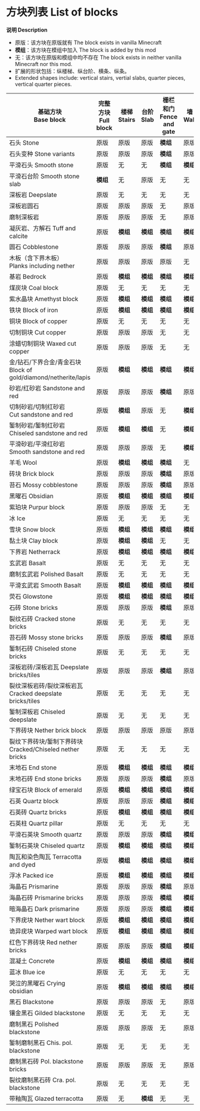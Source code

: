# 方块列表 List of blocks

**说明 Description**

- 原版：该方块在原版就有 The block exists in vanilla Minecraft
- **模组**：该方块在模组中加入 The block is added by this mod
- 无：该方块在原版和模组中均不存在 The block exists in neither vanilla Minecraft nor this mod.
- 扩展的形状包括：纵楼梯、纵台阶、横条、纵条。
- Extended shapes include: vertical stairs, vertial slabs, quarter pieces, vertical quarter pieces.

| 基础方块<br>Base block | 完整方块<br>Full block | 楼梯<br>Stairs | 台阶<br>Slab |栅栏和门<br>Fence and gate| 墙<br>Wall | 按钮<br>Button | 压力板<br>Pressure plate | 扩展形状<br>Extended shape |
|----------------------|-----|-----|------|-----|-----|-----|--------|-----|
| 石头 Stone | 原版 | 原版 | 原版 | **模组** | 原版 | 原版 | 原版 | **模组** |
| 石头变种 Stone variants | 原版 | 原版 | 原版 | **模组** | 原版 | **模组** | **模组** | **模组**
| 平滑石头 Smooth stone | 原版 | 无 | 无 | **模组** | **模组** | **模组** | **模组** | 无
| 平滑石台阶 Smooth stone slab | **模组** | 无 | 原版 | 无 | 无 | 无 | 无 | 无
| 深板岩 Deepslate | 原版 | 无 | 无 | 无 | 无 | 无 | 无 | 无
| 深板岩圆石 | 原版 | 原版 | 原版 | 无 | 原版 | 无 | 无 | **模组**
| 磨制深板岩 | 原版 | 原版 | 原版 | 无 | 原版 | 无 | 无 | **模组**
| 凝灰岩、方解石 Tuff and calcite | 原版 | **模组** | **模组** | **模组** | **模组** | **模组** | **模组** | **模组**
| 圆石 Cobblestone | 原版 | 原版 | 原版 | **模组** | 原版 | 无 | 无 | **模组**
| 木板（含下界木板）<br>Planks including nether | 原版 | 原版 | 原版 | 原版 | 无 | **模组** | **模组** | **模组**
| 基岩 Bedrock | 原版 | **模组** | **模组** | **模组** | **模组** | **模组**|**模组**| **模组**
| 煤炭块 Coal block | 原版 | 无 | 无 | 无 | 无 | 无 | 无 | 无
| 紫水晶块 Amethyst block | 原版 | **模组** | **模组** | **模组** | **模组** | 无 | 无 |  **模组**
| 铁块 Block of iron | 原版 | **模组** | **模组** | **模组** | **模组** | 无 | 无 | **模组**
| 铜块 Block of copper | 原版 | 无 | 无 | 无 | 无 | 无 | 无 | 无
| 切制铜块 Cut copper | 原版 | 原版 | 原版 | 无 | 无 | 无 | 无 | 无
| 涂蜡切制铜块 Waxed cut copper | 原版 | 原版 | 原版 | 无 | 无 | 无 | 无 | 无
| 金/钻石/下界合金/青金石块<br>Block of gold/diamond/netherite/lapis | 原版 | **模组** | **模组** | **模组** | **模组** | 无 | 无 | **模组**
| 砂岩/红砂岩 Sandstone and red | 原版 | 原版 | 原版 | **模组** | 原版 | 无 | 无 | **模组**
| 切制砂岩/切制红砂岩<br>Cut sandstone and red | 原版 | **模组** | 原版 | 无 | **模组** | 无 | 无 | **模组**
| 錾制砂岩/錾制红砂岩<br>Chiseled sandstone and red | 原版 | **模组** | **模组** | 无 | **模组** | 无|无 | **模组**
| 平滑砂岩/平滑红砂岩<br>Smooth sandstone and red | 原版 | 原版 | 原版 | 无 | **模组** | **模组** | **模组** | **模组**
| 羊毛 Wool | 原版 | **模组** | **模组** | **模组** | 无 | **模组** | **模组** | **模组**
| 砖块 Brick block | 原版 | 原版 | 原版 | **模组** | 原版 | 无 | 无 | **模组**
| 苔石 Mossy cobblestone | 原版 | 原版 | 原版 | **模组** | 原版 | 无 | 无 | **模组**
| 黑曜石 Obsidian | 原版 | **模组** | **模组** | **模组** | **模组** | **模组** | **模组** | **模组**
| 紫珀块 Purpur block | 原版 | 原版 | 原版 | 无 | 无 | 无 | 无 | **模组**
| 冰 Ice | 原版 | 无 | 无 | 无 | 无 | 无 | 无 | 无
| 雪块 Snow block | 原版 | **模组** | **模组** | **模组** | **模组** | **模组** | **模组** | **模组**
| 黏土块 Clay block | 原版 | **模组** | **模组** | 无 | 无 | 无 | 无 | **模组**
| 下界岩 Netherrack | 原版 | **模组** | **模组** | **模组** | **模组** | **模组** | **模组** | **模组**
| 玄武岩 Basalt | 原版 | 无 | 无 | 无 | 无 | 无 | 无 | 无
| 磨制玄武岩 Polished Basalt | 原版 | 无 | 无 | 无 | 无 | 无 | 无 | 无
| 平滑玄武岩 Smooth Basalt | 原版 | **模组** | **模组** | **模组** | **模组** | **模组** | **模组** | **模组**
| 荧石 Glowstone | 原版 | **模组** | **模组** | **模组** | **模组** | **模组** | **模组** | **模组**
| 石砖 Stone bricks | 原版 | 原版 | 原版 | **模组** | 原版 | 无 | 无 | **模组**
| 裂纹石砖 Cracked stone bricks | 原版 | 无 | 无 | 无 | 无 | 无 | 无 | 无
| 苔石砖 Mossy stone bricks | 原版 | 原版 | 原版 | **模组** | 原版 | 无 | 无 | **模组**
| 錾制石砖 Chiseled stone bricks | 原版 | 无 | 无 | 无 | 无 | 无 | 无 | 无
| 深板岩砖/深板岩瓦 Deepslate bricks/tiles | 原版 | 原版 | 原版 | **模组** | 原版 | 无 | 无 | **模组**
| 裂纹深板岩砖/裂纹深板岩瓦<br>Cracked deepslate bricks/tiles | 原版 | 无 | 无 | 无 | 无 | 无 | 无 | 无
| 錾制深板岩 Chiseled deepslate | 原版 | 无 | 无 | 无 | 无 | 无 | 无 | 无
| 下界砖块 Nether brick block | 原版 | 原版 | 原版 | 原版 | 原版 | 无 | 无 | **模组**
| 裂纹下界砖块/錾制下界砖块<br>Cracked/Chiseled nether bricks | 原版 | 无 | 无 | 无 | 无 | 无 | 无 | 无
| 末地石 End stone | 原版 | **模组** | **模组** | **模组** | **模组** | 无 | 无 | **模组**
| 末地石砖 End stone bricks | 原版 | 原版 | 原版 | **模组** | 原版 | 无 | 无 | **模组**
| 绿宝石块 Block of emerald | 原版 | **模组** | **模组** | **模组** | **模组** | 无 | 无 | **模组**
| 石英 Quartz block | 原版 | 原版 | 原版 | **模组** | **模组** | 无 | 无 | **模组**
| 石英砖 Quartz bricks | 原版 | **模组** | **模组** | **模组** | **模组** | 无 | 无 | **模组**
| 石英柱 Quartz pillar | 原版 | 无 | 无 | 无 | 无 | 无 | 无 | 无 |
| 平滑石英块 Smooth quartz | 原版 | 原版 | 原版 | **模组** | **模组** | **模组** | **模组** | **模组**
| 錾制石英块 Chiseled quartz | 原版 | **模组** | **模组** | **模组** | **模组** | 无 | 无 | **模组**
| 陶瓦和染色陶瓦 Terracotta and dyed | 原版 | **模组** | **模组** | **模组** | **模组** |**模组**|**模组**| **模组**
| 浮冰 Packed ice | 原版 | **模组** | **模组** | **模组** | **模组** | 无 | 无 | **模组**
| 海晶石 Prismarine | 原版 | 原版 | 原版 | **模组** | 原版 | **模组**|**模组**| **模组**
| 海晶石砖 Prismarine bricks | 原版 | 原版 | 原版 | **模组** | **模组** | **模组**|**模组**| **模组**
| 暗海晶石 Dark prismarine | 原版 | 原版 | 原版 | **模组** | **模组** | **模组**|**模组**| **模组**
| 下界疣块 Nether wart block | 原版 | **模组** | **模组** | **模组** | **模组** | 无 | 无 | **模组**
| 诡异疣块 Warped wart block | 原版 | **模组** | **模组** | **模组** | **模组** | 无 | 无 | **模组**
| 红色下界砖块 Red nether bricks | 原版 | 原版 | 原版 | **模组** | **模组** | 无 | 无 | **模组**
| 混凝土 Concrete | 原版 | **模组** | **模组** | **模组** | **模组** | **模组** | **模组** | **模组**
| 蓝冰 Blue ice | 原版 | 无 | 无 | 无 | 无 | 无 | 无 | 无
| 哭泣的黑曜石 Crying obsidian | 原版 | **模组** | **模组** | **模组** | **模组** | **模组** | **模组** | **模组**
| 黑石 Blackstone | 原版 | 原版 | 原版 | 无 | 原版 | 无 | 无 | 无
| 镶金黑石 Gilded blackstone | 原版 | 无 | 无 | 无 | 无 | 无 | 无 | 无
| 磨制黑石 Polished blackstone | 原版 | 原版 | 原版 | 无 | 原版 | 无 | 无 | 无
| 錾制磨制黑石 Chis. pol. blackstone | 原版 | 无 | 无 | 无 | 无 | 无 | 无 | 无
| 磨制黑石砖 Pol. blackstone bricks | 原版 | 原版 | 原版 | 无 | 原版 | 无 | 无 | 无
| 裂纹磨制黑石砖 Cra. pol. blackstone | 原版 | 无 | 无 | 无 | 无 | 无 | 无 | 无
| 带釉陶瓦 Glazed terracotta | 原版 | 无 | **模组** | 无 | 无 | 无 | 无 | 无 
